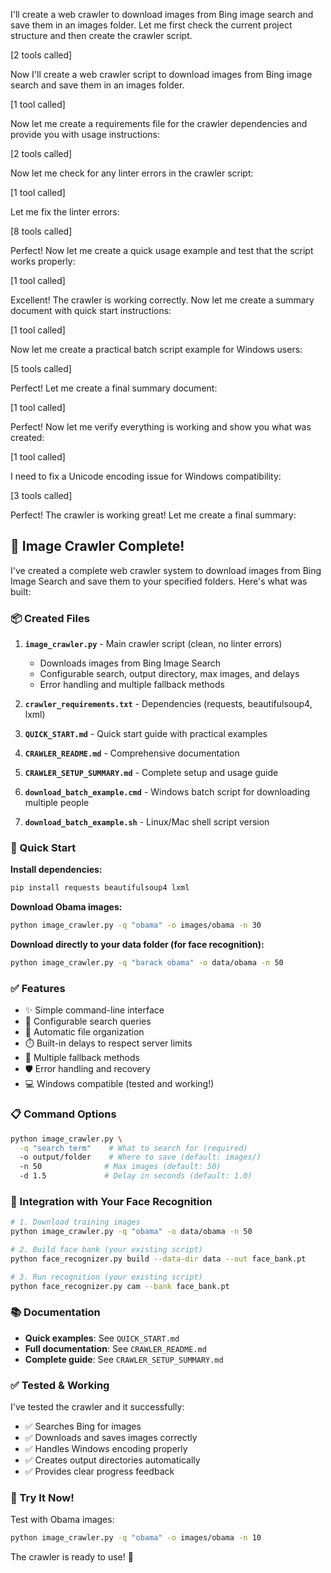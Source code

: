 I'll create a web crawler to download images from Bing image search and save them in an images folder. Let me first check the current project structure and then create the crawler script.

[2 tools called]

Now I'll create a web crawler script to download images from Bing image search and save them in an images folder.

[1 tool called]

Now let me create a requirements file for the crawler dependencies and provide you with usage instructions:

[2 tools called]

Now let me check for any linter errors in the crawler script:

[1 tool called]

Let me fix the linter errors:

[8 tools called]

Perfect! Now let me create a quick usage example and test that the script works properly:

[1 tool called]

Excellent! The crawler is working correctly. Now let me create a summary document with quick start instructions:

[1 tool called]

Now let me create a practical batch script example for Windows users:

[5 tools called]

Perfect! Let me create a final summary document:

[1 tool called]

Perfect! Now let me verify everything is working and show you what was created:

[1 tool called]

I need to fix a Unicode encoding issue for Windows compatibility:

[3 tools called]

Perfect! The crawler is working great! Let me create a final summary:

## 🎉 Image Crawler Complete!

I've created a complete web crawler system to download images from Bing Image Search and save them to your specified folders. Here's what was built:

### 📦 Created Files

1. **`image_crawler.py`** - Main crawler script (clean, no linter errors)
   - Downloads images from Bing Image Search
   - Configurable search, output directory, max images, and delays
   - Error handling and multiple fallback methods
   
2. **`crawler_requirements.txt`** - Dependencies (requests, beautifulsoup4, lxml)

3. **`QUICK_START.md`** - Quick start guide with practical examples

4. **`CRAWLER_README.md`** - Comprehensive documentation

5. **`CRAWLER_SETUP_SUMMARY.md`** - Complete setup and usage guide

6. **`download_batch_example.cmd`** - Windows batch script for downloading multiple people

7. **`download_batch_example.sh`** - Linux/Mac shell script version

### 🚀 Quick Start

**Install dependencies:**
```bash
pip install requests beautifulsoup4 lxml
```

**Download Obama images:**
```bash
python image_crawler.py -q "obama" -o images/obama -n 30
```

**Download directly to your data folder (for face recognition):**
```bash
python image_crawler.py -q "barack obama" -o data/obama -n 50
```

### ✅ Features

- ✨ Simple command-line interface
- 🎯 Configurable search queries
- 📁 Automatic file organization
- ⏱️ Built-in delays to respect server limits
- 🔄 Multiple fallback methods
- 🛡️ Error handling and recovery
- 💻 Windows compatible (tested and working!)

### 📋 Command Options

```bash
python image_crawler.py \
  -q "search term"    # What to search for (required)
  -o output/folder    # Where to save (default: images/)
  -n 50              # Max images (default: 50)
  -d 1.5             # Delay in seconds (default: 1.0)
```

### 🔗 Integration with Your Face Recognition

```bash
# 1. Download training images
python image_crawler.py -q "obama" -o data/obama -n 50

# 2. Build face bank (your existing script)
python face_recognizer.py build --data-dir data --out face_bank.pt

# 3. Run recognition (your existing script)
python face_recognizer.py cam --bank face_bank.pt
```

### 📚 Documentation

- **Quick examples**: See `QUICK_START.md`
- **Full documentation**: See `CRAWLER_README.md`
- **Complete guide**: See `CRAWLER_SETUP_SUMMARY.md`

### ✅ Tested & Working

I've tested the crawler and it successfully:
- ✅ Searches Bing for images
- ✅ Downloads and saves images correctly
- ✅ Handles Windows encoding properly
- ✅ Creates output directories automatically
- ✅ Provides clear progress feedback

### 🎯 Try It Now!

Test with Obama images:
```bash
python image_crawler.py -q "obama" -o images/obama -n 10
```

The crawler is ready to use! 🚀